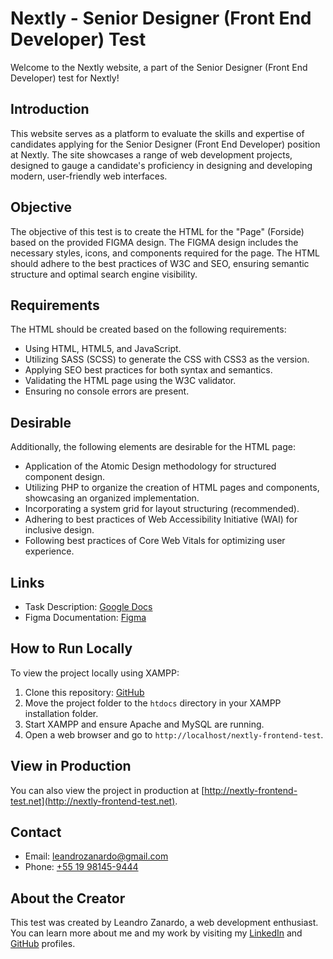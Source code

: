 # Nextly - Senior Designer (Front End Developer) Test

Welcome to the Nextly website, a part of the Senior Designer (Front End Developer) test for Nextly!

## Introduction

This website serves as a platform to evaluate the skills and expertise of candidates applying for the Senior Designer (Front End Developer) position at Nextly. The site showcases a range of web development projects, designed to gauge a candidate's proficiency in designing and developing modern, user-friendly web interfaces.

## Objective

The objective of this test is to create the HTML for the "Page" (Forside) based on the provided FIGMA design. The FIGMA design includes the necessary styles, icons, and components required for the page. The HTML should adhere to the best practices of W3C and SEO, ensuring semantic structure and optimal search engine visibility.

## Requirements

The HTML should be created based on the following requirements:

- Using HTML, HTML5, and JavaScript.
- Utilizing SASS (SCSS) to generate the CSS with CSS3 as the version.
- Applying SEO best practices for both syntax and semantics.
- Validating the HTML page using the W3C validator.
- Ensuring no console errors are present.

## Desirable

Additionally, the following elements are desirable for the HTML page:

- Application of the Atomic Design methodology for structured component design.
- Utilizing PHP to organize the creation of HTML pages and components, showcasing an organized implementation.
- Incorporating a system grid for layout structuring (recommended).
- Adhering to best practices of Web Accessibility Initiative (WAI) for inclusive design.
- Following best practices of Core Web Vitals for optimizing user experience.

## Links

- Task Description: [Google Docs](https://docs.google.com/document/d/18ncyKjPpgcu_HLxyG5lZJDPP8XdK2rFy2eyW-fp79Oo/edit#heading=h.qzdtofwx22no)
- Figma Documentation: [Figma](https://www.figma.com/file/nkvOe4KW1ia3fkDzT5NqDO/Frontend-test?type=design&node-id=0-1&mode=design&t=99y21MR422dBpLyQ-0)

## How to Run Locally

To view the project locally using XAMPP:

1. Clone this repository: [GitHub](https://github.com/leandrozanardo/nextly-frontend-test)
2. Move the project folder to the `htdocs` directory in your XAMPP installation folder.
3. Start XAMPP and ensure Apache and MySQL are running.
4. Open a web browser and go to `http://localhost/nextly-frontend-test`.

## View in Production

You can also view the project in production at [http://nextly-frontend-test.net](http://nextly-frontend-test.net).

## Contact

- Email: [leandrozanardo@gmail.com](mailto:leandrozanardo@gmail.com)
- Phone: [+55 19 98145-9444](tel:+5519981459444)

## About the Creator

This test was created by Leandro Zanardo, a web development enthusiast. You can learn more about me and my work by visiting my [LinkedIn](https://www.linkedin.com/in/leandro-zanardo/) and [GitHub](https://github.com/leandrozanardo) profiles.
